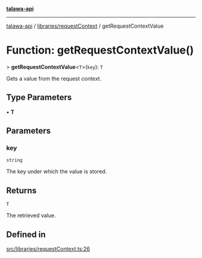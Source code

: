 [**talawa-api**](../../../README.md)

***

[talawa-api](../../../modules.md) / [libraries/requestContext](../README.md) / getRequestContextValue

# Function: getRequestContextValue()

\> **getRequestContextValue**\<`T`\>(`key`): `T`

Gets a value from the request context.

## Type Parameters

• **T**

## Parameters

### key

`string`

The key under which the value is stored.

## Returns

`T`

The retrieved value.

## Defined in

[src/libraries/requestContext.ts:26](https://github.com/PalisadoesFoundation/talawa-api/blob/4b5c74fd36bcfc2e36f3a06b67d517e865c188be/src/libraries/requestContext.ts#L26)
